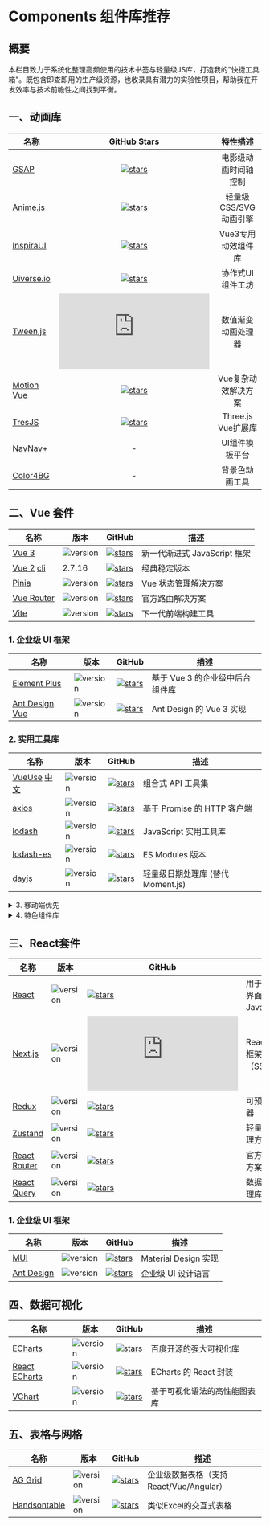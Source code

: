 # Components 组件库推荐

## 概要

本栏目致力于系统化整理高频使用的技术书签与轻量级JS库，打造我的"快捷工具箱"。既包含即查即用的生产级资源，也收录具有潜力的实验性项目，帮助我在开发效率与技术前瞻性之间找到平衡。

## 一、动画库

| 名称                                            |                                                      GitHub Stars                                                       |       特性描述        |
| ----------------------------------------------- | :---------------------------------------------------------------------------------------------------------------------: | :-------------------: |
| [GSAP](https://gsap.com/)                       |            [![stars](https://img.shields.io/github/stars/greensock/GSAP)](https://github.com/greensock/GSAP)            | 电影级动画时间轴控制  |
| [Anime.js](https://animejs.com/)                |       [![stars](https://img.shields.io/github/stars/juliangarnier/anime)](https://github.com/juliangarnier/anime)       | 轻量级CSS/SVG动画引擎 |
| [InspiraUI](https://inspira-ui.com/)            |         [![stars](https://img.shields.io/github/stars/unovue/inspira-ui)](https://github.com/unovue/inspira-ui)         |  Vue3专用动效组件库   |
| [Uiverse.io](https://uiverse.io/)               |        [![stars](https://img.shields.io/github/stars/uiverse-io/uiverse)](https://github.com/uiverse-io/uiverse)        |   协作式UI组件工坊    |
| [Tween.js](https://tweenjs.github.io/tween.js/) |          [![stars](https://img.shields.io/github/stars/tweenjs/tween.js)](https://github.com/tweenjs/tween.js)          |  数值渐变动画处理器   |
| [Motion Vue](https://motion.unovue.com/)        | [![stars](https://img.shields.io/github/stars/motiondivision/motion-vue)](https://github.com/motiondivision/motion-vue) |  Vue复杂动效解决方案  |
| [TresJS](https://docs.tresjs.org)               |               [![stars](https://img.shields.io/github/stars/tresjs/tres)](https://github.com/tresjs/tres)               |  Three.js Vue扩展库   |
| [NavNav+](https://thuvien.org/navnav/)          |                                                            -                                                            |    UI组件模板平台     |
| [Color4BG](https://color4bg.com)                |                                                            -                                                            |    背景色动画工具     |

## 二、Vue 套件

| 名称                                                                        | 版本                                                | GitHub                                                                                        | 描述                         |
| --------------------------------------------------------------------------- | --------------------------------------------------- | --------------------------------------------------------------------------------------------- | ---------------------------- |
| [Vue 3](https://cn.vuejs.org/guide/introduction)                            | ![version](https://img.shields.io/npm/v/vue)        | [![stars](https://img.shields.io/github/stars/vuejs/core)](https://github.com/vuejs/core)     | 新一代渐进式 JavaScript 框架 |
| [Vue 2](https://v2.cn.vuejs.org/v2/guide/) [cli](https://cli.vuejs.org/zh/) | 2.7.16                                              | [![stars](https://img.shields.io/github/stars/vuejs/vue)](https://github.com/vuejs/vue)       | 经典稳定版本                 |
| [Pinia](https://pinia.vuejs.org/zh/)                                        | ![version](https://img.shields.io/npm/v/pinia)      | [![stars](https://img.shields.io/github/stars/vuejs/pinia)](https://github.com/vuejs/pinia)   | Vue 状态管理解决方案         |
| [Vue Router](https://router.vuejs.org/zh/)                                  | ![version](https://img.shields.io/npm/v/vue-router) | [![stars](https://img.shields.io/github/stars/vuejs/router)](https://github.com/vuejs/router) | 官方路由解决方案             |
| [Vite](https://cn.vite.dev/)                                                | ![version](https://img.shields.io/npm/v/vite)       | [![stars](https://img.shields.io/github/stars/vitejs/vite)](https://github.com/vitejs/vite)   | 下一代前端构建工具           |

### 1. 企业级 UI 框架

| 名称                                      | 版本                                                    | GitHub                                                                                                                      | 描述                            |
| ----------------------------------------- | ------------------------------------------------------- | --------------------------------------------------------------------------------------------------------------------------- | ------------------------------- |
| [Element Plus](https://element-plus.org/) | ![version](https://img.shields.io/npm/v/element-plus)   | [![stars](https://img.shields.io/github/stars/element-plus/element-plus)](https://github.com/element-plus/element-plus)     | 基于 Vue 3 的企业级中后台组件库 |
| [Ant Design Vue](https://www.antdv.com/)  | ![version](https://img.shields.io/npm/v/ant-design-vue) | [![stars](https://img.shields.io/github/stars/vueComponent/ant-design-vue)](https://github.com/vueComponent/ant-design-vue) | Ant Design 的 Vue 3 实现        |

### 2. 实用工具库

| 名称                                                             | 版本                                                  | GitHub                                                                                          | 描述                              |
| ---------------------------------------------------------------- | ----------------------------------------------------- | ----------------------------------------------------------------------------------------------- | --------------------------------- |
| [VueUse](https://vueuse.org/) [中文](https://vueuse.pages.dev/)  | ![version](https://img.shields.io/npm/v/@vueuse/core) | [![stars](https://img.shields.io/github/stars/vueuse/vueuse)](https://github.com/vueuse/vueuse) | 组合式 API 工具集                 |
| [axios](https://axios-http.com/zh/docs/intro)                    | ![version](https://img.shields.io/npm/v/axios)        | [![stars](https://img.shields.io/github/stars/axios/axios)](https://github.com/axios/axios)     | 基于 Promise 的 HTTP 客户端       |
| [lodash](https://lodash.com/)                                    | ![version](https://img.shields.io/npm/v/lodash)       | [![stars](https://img.shields.io/github/stars/lodash/lodash)](https://github.com/lodash/lodash) | JavaScript 实用工具库             |
| [lodash-es](https://www.lodashjs.com/)                           | ![version](https://img.shields.io/npm/v/lodash-es)    | [![stars](https://img.shields.io/github/stars/lodash/lodash)](https://github.com/lodash/lodash) | ES Modules 版本                   |
| [dayjs](https://day.js.org/docs/zh-CN/installation/installation) | ![version](https://img.shields.io/npm/v/dayjs)        | [![stars](https://img.shields.io/github/stars/iamkun/dayjs)](https://github.com/iamkun/dayjs)   | 轻量级日期处理库 (替代 Moment.js) |

<details>
<summary>3. 移动端优先</summary>

| 名称                               | 版本                                                | GitHub                                                                                              | 描述                      |
| ---------------------------------- | --------------------------------------------------- | --------------------------------------------------------------------------------------------------- | ------------------------- |
| [Varlet](https://varlet.gitee.io/) | ![version](https://img.shields.io/npm/v/@varlet/ui) | [![stars](https://img.shields.io/github/stars/varletjs/varlet)](https://github.com/varletjs/varlet) | 面向移动端的 Vue 3 组件库 |
| [Vant](https://vant-ui.github.io/) | ![version](https://img.shields.io/npm/v/vant)       | [![stars](https://img.shields.io/github/stars/youzan/vant)](https://github.com/youzan/vant)         | 轻量级移动组件库          |

</details>

<details>
<summary>4. 特色组件库</summary>

| 名称                                 | 版本                                              | GitHub                                                                                                            | 描述                    |
| ------------------------------------ | ------------------------------------------------- | ----------------------------------------------------------------------------------------------------------------- | ----------------------- |
| [Quasar](https://quasar.dev/)        | ![version](https://img.shields.io/npm/v/quasar)   | [![stars](https://img.shields.io/github/stars/quasarframework/quasar)](https://github.com/quasarframework/quasar) | 跨平台 Vue 框架         |
| [Naive UI](https://www.naiveui.com/) | ![version](https://img.shields.io/npm/v/naive-ui) | [![stars](https://img.shields.io/github/stars/tusen-ai/naive-ui)](https://github.com/tusen-ai/naive-ui)           | TypeScript 友好的组件库 |

</details>

## 三、React套件

| 名称                                      | 版本                                                           | GitHub                                                                                                            | 描述                             |
| ----------------------------------------- | -------------------------------------------------------------- | ----------------------------------------------------------------------------------------------------------------- | -------------------------------- |
| [React](https://zh-hans.react.dev/)       | ![version](https://img.shields.io/npm/v/react)                 | [![stars](https://img.shields.io/github/stars/facebook/react)](https://github.com/facebook/react)                 | 用于构建用户界面的 JavaScript 库 |
| [Next.js](https://nextjs.org/)            | ![version](https://img.shields.io/npm/v/next)                  | [![stars](https://img.shields.io/github/stars/vercel/next.js)](https://github.com/vercel/next.js)                 | React 生产级框架（SSR/SSG）      |
| [Redux](https://redux.js.org/)            | ![version](https://img.shields.io/npm/v/redux)                 | [![stars](https://img.shields.io/github/stars/reduxjs/redux)](https://github.com/reduxjs/redux)                   | 可预测状态容器                   |
| [Zustand](https://zustand-demo.pmnd.rs/)  | ![version](https://img.shields.io/npm/v/zustand)               | [![stars](https://img.shields.io/github/stars/pmndrs/zustand)](https://github.com/pmndrs/zustand)                 | 轻量级状态管理方案               |
| [React Router](https://reactrouter.com/)  | ![version](https://img.shields.io/npm/v/react-router-dom)      | [![stars](https://img.shields.io/github/stars/remix-run/react-router)](https://github.com/remix-run/react-router) | 官方路由解决方案                 |
| [React Query](https://tanstack.com/query) | ![version](https://img.shields.io/npm/v/@tanstack/react-query) | [![stars](https://img.shields.io/github/stars/TanStack/query)](https://github.com/TanStack/query)                 | 数据获取与管理库                 |

### 1. 企业级 UI 框架

| 名称                              | 版本                                                   | GitHub                                                                                                          | 描述                 |
| --------------------------------- | ------------------------------------------------------ | --------------------------------------------------------------------------------------------------------------- | -------------------- |
| [MUI](https://mui.com/)           | ![version](https://img.shields.io/npm/v/@mui/material) | [![stars](https://img.shields.io/github/stars/mui/material-ui)](https://github.com/mui/material-ui)             | Material Design 实现 |
| [Ant Design](https://ant.design/) | ![version](https://img.shields.io/npm/v/antd)          | [![stars](https://img.shields.io/github/stars/ant-design/ant-design)](https://github.com/ant-design/ant-design) | 企业级 UI 设计语言   |

## 四、数据可视化

| 名称                                                         | 版本                                                       | GitHub                                                                                                                | 描述                         |
| ------------------------------------------------------------ | ---------------------------------------------------------- | --------------------------------------------------------------------------------------------------------------------- | ---------------------------- |
| [ECharts](https://echarts.apache.org/zh/index.html)          | ![version](https://img.shields.io/npm/v/echarts)           | [![stars](https://img.shields.io/github/stars/apache/echarts)](https://github.com/apache/echarts)                     | 百度开源的强大可视化库       |
| [React ECharts](https://github.com/hustcc/echarts-for-react) | ![version](https://img.shields.io/npm/v/echarts-for-react) | [![stars](https://img.shields.io/github/stars/hustcc/echarts-for-react)](https://github.com/hustcc/echarts-for-react) | ECharts 的 React 封装        |
| [VChart](https://www.visactor.io/)                           | ![version](https://img.shields.io/npm/v/@visactor/vchart)  | [![stars](https://img.shields.io/github/stars/apache/echarts)](https://github.com/apache/echarts)                     | 基于可视化语法的高性能图表库 |

## 五、表格与网格

<!-- ### 📋 表格解决方案 -->

| 名称                                      | 版本                                                       | GitHub                                                                                                                  | 描述                                    |
| ----------------------------------------- | ---------------------------------------------------------- | ----------------------------------------------------------------------------------------------------------------------- | --------------------------------------- |
| [AG Grid](https://www.ag-grid.com/)       | ![version](https://img.shields.io/npm/v/ag-grid-community) | [![stars](https://img.shields.io/github/stars/ag-grid/ag-grid)](https://github.com/ag-grid/ag-grid)                     | 企业级数据表格（支持React/Vue/Angular） |
| [Handsontable](https://handsontable.com/) | ![version](https://img.shields.io/npm/v/handsontable)      | [![stars](https://img.shields.io/github/stars/handsontable/handsontable)](https://github.com/handsontable/handsontable) | 类似Excel的交互式表格                   |
